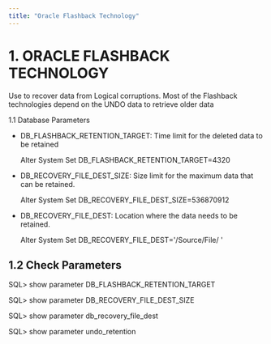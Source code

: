 ```yaml
---
title: "Oracle Flashback Technology"
---
```


# 1. ORACLE FLASHBACK TECHNOLOGY
Use to recover data from Logical corruptions. Most of the Flashback technologies depend on the UNDO data to retrieve older data

1.1 Database Parameters

  - DB_FLASHBACK_RETENTION_TARGET: Time limit for the deleted data to be retained
    
    Alter System Set DB_FLASHBACK_RETENTION_TARGET=4320 

  - DB_RECOVERY_FILE_DEST_SIZE: Size limit for the maximum data that can be retained.
  
    Alter System Set DB_RECOVERY_FILE_DEST_SIZE=536870912

  - DB_RECOVERY_FILE_DEST: Location where the data needs to be retained.
  
    Alter System Set DB_RECOVERY_FILE_DEST='/Source/File/ '

## 1.2 Check Parameters

SQL> show parameter DB_FLASHBACK_RETENTION_TARGET

SQL> show parameter DB_RECOVERY_FILE_DEST_SIZE

SQL> show parameter db_recovery_file_dest

SQL> show parameter undo_retention
